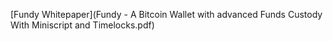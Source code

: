 [Fundy Whitepaper](Fundy - A Bitcoin Wallet with advanced Funds Custody With Miniscript and Timelocks.pdf)
